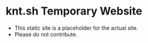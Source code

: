 # knt.sh Temporary Website

- This static site is a placeholder for the actual site.
- Please do not contribute.
